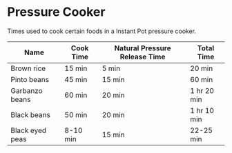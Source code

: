 # Pressure Cooker

Times used to cook certain foods in a Instant Pot pressure cooker.

| Name              | Cook Time | Natural Pressure Release Time | Total Time    |
|-------------------|-----------|-------------------------------|---------------|
| Brown rice        | 15 min    | 5 min                         | 20 min        |
| Pinto beans       | 45 min    | 15 min                        | 60 min        |
| Garbanzo beans    | 60 min    | 20 min                        | 1 hr 20 min   |  
| Black beans       | 50 min    | 20 min                        | 1 hr 10 min   |
| Black eyed peas   | 8-10 min  | 15 min                        | 22-25 min     |
